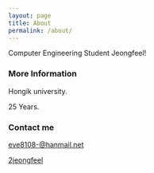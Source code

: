 ```yaml
---
layout: page
title: About
permalink: /about/
---
```


Computer Engineering Student Jeongfeel!

### More Information

Hongik university.

25 Years.

### Contact me

[eve8108-@hanmail.net](mailto:eve8108-@hanmail.net)

[2jeongfeel](mailto:instagram.com/2jeongfeel/)
